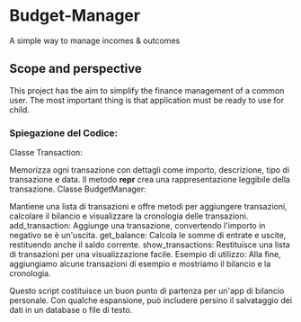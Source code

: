 # Budget-Manager
A simple way to manage incomes &amp; outcomes

## Scope and perspective
This project has the aim to simplify the finance management of a common user. The most important thing is that application must be ready to use for child.

### Spiegazione del Codice:

Classe Transaction:

Memorizza ogni transazione con dettagli come importo, descrizione, tipo di transazione e data.
Il metodo __repr__ crea una rappresentazione leggibile della transazione.
Classe BudgetManager:

Mantiene una lista di transazioni e offre metodi per aggiungere transazioni, calcolare il bilancio e visualizzare la cronologia delle transazioni.
add_transaction: Aggiunge una transazione, convertendo l'importo in negativo se è un'uscita.
get_balance: Calcola le somme di entrate e uscite, restituendo anche il saldo corrente.
show_transactions: Restituisce una lista di transazioni per una visualizzazione facile.
Esempio di utilizzo: Alla fine, aggiungiamo alcune transazioni di esempio e mostriamo il bilancio e la cronologia.

Questo script costituisce un buon punto di partenza per un'app di bilancio personale. Con qualche espansione, può includere persino il salvataggio dei dati in un database o file di testo.
